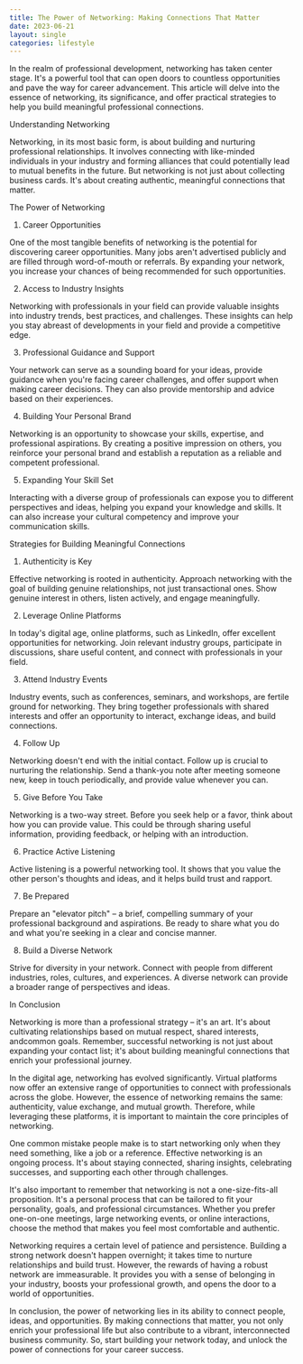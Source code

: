 ```yaml
---
title: The Power of Networking: Making Connections That Matter
date: 2023-06-21
layout: single
categories: lifestyle
---
```

In the realm of professional development, networking has taken center stage. It's a powerful tool that can open doors to countless opportunities and pave the way for career advancement. This article will delve into the essence of networking, its significance, and offer practical strategies to help you build meaningful professional connections.

Understanding Networking

Networking, in its most basic form, is about building and nurturing professional relationships. It involves connecting with like-minded individuals in your industry and forming alliances that could potentially lead to mutual benefits in the future. But networking is not just about collecting business cards. It's about creating authentic, meaningful connections that matter.

The Power of Networking

1. Career Opportunities

One of the most tangible benefits of networking is the potential for discovering career opportunities. Many jobs aren't advertised publicly and are filled through word-of-mouth or referrals. By expanding your network, you increase your chances of being recommended for such opportunities.

2. Access to Industry Insights

Networking with professionals in your field can provide valuable insights into industry trends, best practices, and challenges. These insights can help you stay abreast of developments in your field and provide a competitive edge.

3. Professional Guidance and Support

Your network can serve as a sounding board for your ideas, provide guidance when you're facing career challenges, and offer support when making career decisions. They can also provide mentorship and advice based on their experiences.

4. Building Your Personal Brand

Networking is an opportunity to showcase your skills, expertise, and professional aspirations. By creating a positive impression on others, you reinforce your personal brand and establish a reputation as a reliable and competent professional.

5. Expanding Your Skill Set

Interacting with a diverse group of professionals can expose you to different perspectives and ideas, helping you expand your knowledge and skills. It can also increase your cultural competency and improve your communication skills.

Strategies for Building Meaningful Connections

1. Authenticity is Key

Effective networking is rooted in authenticity. Approach networking with the goal of building genuine relationships, not just transactional ones. Show genuine interest in others, listen actively, and engage meaningfully.

2. Leverage Online Platforms

In today's digital age, online platforms, such as LinkedIn, offer excellent opportunities for networking. Join relevant industry groups, participate in discussions, share useful content, and connect with professionals in your field.

3. Attend Industry Events

Industry events, such as conferences, seminars, and workshops, are fertile ground for networking. They bring together professionals with shared interests and offer an opportunity to interact, exchange ideas, and build connections.

4. Follow Up

Networking doesn't end with the initial contact. Follow up is crucial to nurturing the relationship. Send a thank-you note after meeting someone new, keep in touch periodically, and provide value whenever you can.

5. Give Before You Take

Networking is a two-way street. Before you seek help or a favor, think about how you can provide value. This could be through sharing useful information, providing feedback, or helping with an introduction.

6. Practice Active Listening

Active listening is a powerful networking tool. It shows that you value the other person's thoughts and ideas, and it helps build trust and rapport.

7. Be Prepared

Prepare an "elevator pitch" – a brief, compelling summary of your professional background and aspirations. Be ready to share what you do and what you're seeking in a clear and concise manner.

8. Build a Diverse Network

Strive for diversity in your network. Connect with people from different industries, roles, cultures, and experiences. A diverse network can provide a broader range of perspectives and ideas.

In Conclusion

Networking is more than a professional strategy – it's an art. It's about cultivating relationships based on mutual respect, shared interests, andcommon goals. Remember, successful networking is not just about expanding your contact list; it's about building meaningful connections that enrich your professional journey.

In the digital age, networking has evolved significantly. Virtual platforms now offer an extensive range of opportunities to connect with professionals across the globe. However, the essence of networking remains the same: authenticity, value exchange, and mutual growth. Therefore, while leveraging these platforms, it is important to maintain the core principles of networking.

One common mistake people make is to start networking only when they need something, like a job or a reference. Effective networking is an ongoing process. It's about staying connected, sharing insights, celebrating successes, and supporting each other through challenges.

It's also important to remember that networking is not a one-size-fits-all proposition. It's a personal process that can be tailored to fit your personality, goals, and professional circumstances. Whether you prefer one-on-one meetings, large networking events, or online interactions, choose the method that makes you feel most comfortable and authentic.

Networking requires a certain level of patience and persistence. Building a strong network doesn't happen overnight; it takes time to nurture relationships and build trust. However, the rewards of having a robust network are immeasurable. It provides you with a sense of belonging in your industry, boosts your professional growth, and opens the door to a world of opportunities.

In conclusion, the power of networking lies in its ability to connect people, ideas, and opportunities. By making connections that matter, you not only enrich your professional life but also contribute to a vibrant, interconnected business community. So, start building your network today, and unlock the power of connections for your career success.